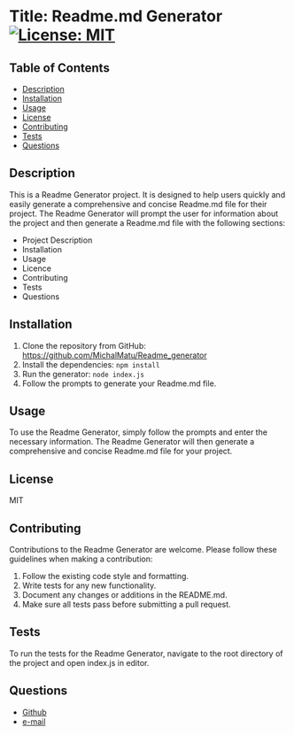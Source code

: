 
# Title: Readme.md Generator [![License: MIT](https://img.shields.io/badge/License-MIT-yellow.svg)](https://opensource.org/licenses/MIT)
## Table of Contents
* [Description](#description)
* [Installation](#installation)
* [Usage](#usage)
* [License](#license)
* [Contributing](#contributing)
* [Tests](#tests)
* [Questions](#questions)
## Description
This is a Readme Generator project. It is designed to help users quickly and easily generate a comprehensive and concise Readme.md file for their project. The Readme Generator will prompt the user for information about the project and then generate a Readme.md file with the following sections: 
- Project Description 
- Installation 
- Usage 
- Licence 
- Contributing 
- Tests 
- Questions

## Installation
1. Clone the repository from GitHub: https://github.com/MichalMatu/Readme_generator
2. Install the dependencies: `npm install`
3. Run the generator: `node index.js`
4. Follow the prompts to generate your Readme.md file.


## Usage
To use the Readme Generator, simply follow the prompts and enter the necessary information. The Readme Generator will then generate a comprehensive and concise Readme.md file for your project.



## License

MIT
## Contributing
Contributions to the Readme Generator are welcome. Please follow these guidelines when making a contribution:

1. Follow the existing code style and formatting.
2. Write tests for any new functionality.
3. Document any changes or additions in the README.md.
4. Make sure all tests pass before submitting a pull request.

## Tests
To run the tests for the Readme Generator, navigate to the root directory of the project and open index.js in editor.

## Questions
* [Github](https://github.com/MichalMatu)
* [e-mail](michmatu@protonmail.com)
